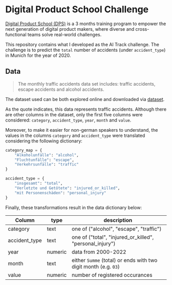 # Digital Product School Challenge

[Digital Product School (DPS)](https://www.digitalproductschool.io/) is a 3 months training program to empower the next generation of digital product makers, where diverse and cross-functional teams solve real-world challenges.

This repository contains what I developed as the AI Track challenge. The challenge is to predict the `total` number of accidents (under `accident_type`) in Munich for the year of 2020.

## Data

> The monthly traffic accidents data set includes: traffic accidents, escape accidents and alcohol accidents.

The dataset used can be both explored online and downloaded via [dataset](https://opendata.muenchen.de/dataset/monatszahlen-verkehrsunfaelle/resource/40094bd6-f82d-4979-949b-26c8dc00b9a7).

As the quote indicates, this data represents traffic accidents. Although there are other columns in the dataset, only the first five columns were considered: `category`, `accident_type`, `year`, `month` and `value`.

Moreover, to make it easier for non-german speakers to understand, the values in the columns `category` and `accident_type` were translated considering the following dictionary:

```python
category_map = {
    "Alkoholunfälle": "alcohol",
    "Fluchtunfälle": "escape",
    "Verkehrsunfälle": "traffic"
}

accident_type = {
    "insgesamt": "total",
    "Verletzte und Getötete": "injured_or_killed",
    "mit Personenschäden": "personal_injury"
}
```

Finally, these transformations result in the data dictionary below:

| Column        | type    | description                                                     |
|---------------|---------|-----------------------------------------------------------------|
| category      | text    | one of ("alcohol", "escape", "traffic")                         |
| accident_type | text    | one of ("total", "injured_or_killed", "personal_injury")        |
| year          | numeric | data from 2000-2022                                             |
| month         | text    | either `Summe` (total) or ends with two digit month (e.g. `03`) |
| value         | numeric | number of registered occurances                                 |

